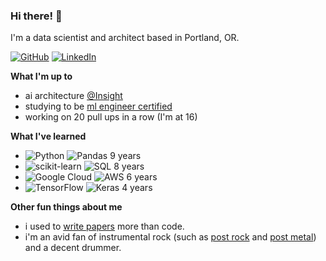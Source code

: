 ### Hi there! 👋

I'm a data scientist and architect based in Portland, OR.

[![GitHub](https://img.shields.io/badge/github-%23121011.svg?style=for-the-badge&logo=github&logoColor=white)](https://github.com/bhlmn)  [![LinkedIn](https://img.shields.io/badge/linkedin-%230077B5.svg?style=for-the-badge&logo=linkedin&logoColor=white)](https://www.linkedin.com/in/bhlmn/)

**What I'm up to**

* ai architecture [@Insight](https://www.insight.com/en_US/home.html)
* studying to be [ml engineer certified](https://cloud.google.com/learn/certification/guides/machine-learning-engineer)
* working on 20 pull ups in a row (I'm at 16)

**What I've learned**

* ![Python](https://img.shields.io/badge/python-3670A0?style=for-the-badge&logo=python&logoColor=ffdd54)  ![Pandas](https://img.shields.io/badge/pandas-%23150458.svg?style=for-the-badge&logo=pandas&logoColor=white)  9 years
* ![scikit-learn](https://img.shields.io/badge/scikit--learn-%23F7931E.svg?style=for-the-badge&logo=scikit-learn&logoColor=white)  ![SQL](https://img.shields.io/badge/postgresql-%23336791.svg?&style=for-the-badge&logo=postgresql&logoColor=white) 8 years
* ![Google Cloud](https://img.shields.io/badge/GoogleCloud-%234285F4.svg?style=for-the-badge&logo=google-cloud&logoColor=white)  ![AWS](https://img.shields.io/badge/AWS-%23FF9900.svg?style=for-the-badge&logo=amazon-aws&logoColor=white) 6 years
* ![TensorFlow](https://img.shields.io/badge/TensorFlow-%23FF6F00.svg?style=for-the-badge&logo=TensorFlow&logoColor=white)  ![Keras](https://img.shields.io/badge/Keras-%23D00000.svg?style=for-the-badge&logo=Keras&logoColor=white) 4 years

**Other fun things about me**

* i used to [write papers](https://scholar.google.com/citations?user=jJ7QcqsAAAAJ&hl=en) more than code.
* i'm an avid fan of instrumental rock (such as [post rock](https://en.wikipedia.org/wiki/Post-rock) and [post metal](https://en.wikipedia.org/wiki/Post-metal)) and a decent drummer.
